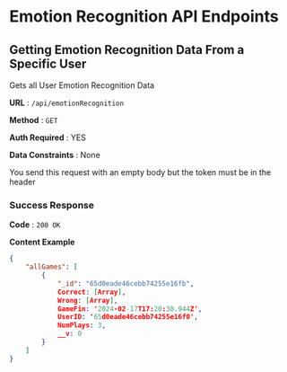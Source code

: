 # Emotion Recognition API Endpoints

## Getting Emotion Recognition Data From a Specific User

Gets all User Emotion Recognition Data

**URL** : `/api/emotionRecognition`

**Method** : `GET`

**Auth Required** : YES

**Data Constraints** : None

You send this request with an empty body but the token must be in the header

### Success Response

**Code** : `200 OK`

**Content Example**

```json
{
    "allGames": [
        {
            "_id": "65d0eade46cebb74255e16fb",
            Correct: [Array],
            Wrong: [Array],
            GameFin: '2024-02-17T17:20:30.944Z',
            UserID: '65d0eade46cebb74255e16f0',
            NumPlays: 3,
            __v: 0
        }
    ]
}
```
